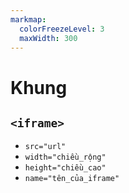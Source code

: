 ```yaml
---
markmap:
  colorFreezeLevel: 3
  maxWidth: 300
---
```


# Khung

## `<iframe>`

- `src="url"`
- `width="chiều_rộng"`
- `height="chiều_cao"`
- `name="tên_của_iframe"`
